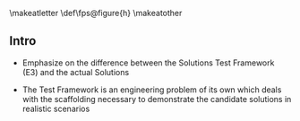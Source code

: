 \makeatletter
\def\fps@figure{h}
\makeatother

## Intro

- Emphasize on the difference between the Solutions Test Framework (E3) and the actual Solutions

- The Test Framework is an engineering problem of its own which deals with the scaffolding necessary to demonstrate the candidate solutions in realistic scenarios
  
  

